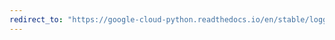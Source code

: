 ```yaml
---
redirect_to: "https://google-cloud-python.readthedocs.io/en/stable/logging/transports-base.html"
---
```

